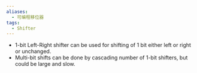 ```yaml
---
aliases:
  - 可编程移位器
tags:
  - Shifter
---
```

- 1-bit Left-Right shifter can be used for shifting of 1 bit either left or right or unchanged.
- Multi-bit shifts can be done by cascading number of 1-bit shifters, but could be large and slow.

